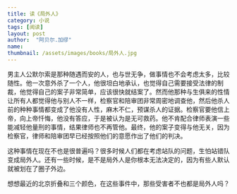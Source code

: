 ```yaml
---
title: 读《局外人》 
category: 小说 
tags: [阅读]  
layout: post  
author:  "阿贝尔.加缪" 
name: 
thumbnail: /assets/images/books/局外人.jpg
---
```


男主人公默尔索是那种随遇而安的人，也与世无争，做事情也不会考虑太多，比较随性。他一次意外杀了一个人，他很坦白地承认，也觉得自己需要接受法律的制裁，他觉得自己的案子非常简单，应该很快就结案了。然而他那种与生俱来的性情让所有人都觉得他与别人不一样，检察官和陪审团非常周密地调查他，然后他杀人前的种种事情都变成了他没有人性，麻木不仁，预谋杀人的证据。检察官要他信上帝，向上帝忏悔，他没有答应，于是被认为是无可救药。他不肯配合律师表演一些能减轻他量刑的事情，结果律师也不再管他。最终，他的案子变得与他无关，因为检察官，律师和陪审团早已经按照他们的意愿作出了他们的判决。

这种事情在现在不也是很普遍吗？很多时候人们都在考虑站队的问题，生怕站错队变成局外人。还有一些时候，是不是局外人是你根本无法决定的，因为有些人默认就被划在了圈子外边。

想想最近的北京折叠和三个颜色，在这些事件中，那些受害者不也都是局外人吗？

